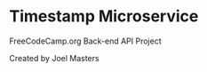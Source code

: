 Timestamp Microservice
======================

FreeCodeCamp.org Back-end API Project

Created by Joel Masters
